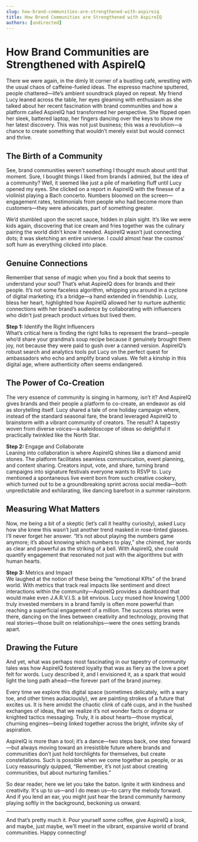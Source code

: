 ```yaml
---
slug: how-brand-communities-are-strengthened-with-aspireiq
title: How Brand Communities are Strengthened with AspireIQ
authors: [undirected]
---
```



# How Brand Communities are Strengthened with AspireIQ

There we were again, in the dimly lit corner of a bustling café, wrestling with the usual chaos of caffeine-fueled ideas. The espresso machine sputtered, people chattered—life’s ambient soundtrack played on repeat. My friend Lucy leaned across the table, her eyes gleaming with enthusiasm as she talked about her recent fascination with brand communities and how a platform called AspireIQ had transformed her perspective. She flipped open her sleek, battered laptop, her fingers dancing over the keys to show me her latest discovery. This was not just business; this was a revolution—a chance to create something that wouldn’t merely exist but would connect and thrive.

## The Birth of a Community

See, brand communities weren’t something I thought much about until that moment. Sure, I bought things I liked from brands I admired, but the idea of a community? Well, it seemed like just a pile of marketing fluff until Lucy opened my eyes. She clicked on a report in AspireIQ with the finesse of a violinist playing a Bach concerto. Numbers bloomed on the screen—engagement rates, testimonials from people who had become more than customers—they were advocates, part of something greater. 

We’d stumbled upon the secret sauce, hidden in plain sight. It’s like we were kids again, discovering that ice cream and fries together was the culinary pairing the world didn’t know it needed. AspireIQ wasn’t just connecting dots; it was sketching an entire universe. I could almost hear the cosmos’ soft hum as everything clicked into place.

## Genuine Connections

Remember that sense of magic when you find a book that seems to understand your soul? That’s what AspireIQ does for brands and their people. It’s not some faceless algorithm, whipping you around in a cyclone of digital marketing; it’s a bridge—a hand extended in friendship. Lucy, bless her heart, highlighted how AspireIQ allowed her to nurture authentic connections with her brand’s audience by collaborating with influencers who didn’t just preach product virtues but lived them.

**Step 1:** Identify the Right Influencers  
What’s critical here is finding the right folks to represent the brand—people who’d share your grandma’s soup recipe because it genuinely brought them joy, not because they were paid to gush over a canned version. AspireIQ’s robust search and analytics tools put Lucy on the perfect quest for ambassadors who echo and amplify brand values. We felt a kinship in this digital age, where authenticity often seems endangered.

## The Power of Co-Creation

The very essence of community is singing in harmony, isn’t it? And AspireIQ gives brands and their people a platform to co-create, an endeavor as old as storytelling itself. Lucy shared a tale of one holiday campaign where, instead of the standard seasonal fare, the brand leveraged AspireIQ to brainstorm with a vibrant community of creators. The result? A tapestry woven from diverse voices—a kaleidoscope of ideas so delightful it practically twinkled like the North Star.

**Step 2:** Engage and Collaborate  
Leaning into collaboration is where AspireIQ shines like a diamond amid stones. The platform facilitates seamless communication, event planning, and content sharing. Creators input, vote, and share, turning brand campaigns into signature festivals everyone wants to RSVP to. Lucy mentioned a spontaneous live event born from such creative cookery, which turned out to be a groundbreaking sprint across social media—both unpredictable and exhilarating, like dancing barefoot in a summer rainstorm.

## Measuring What Matters

Now, me being a bit of a skeptic (let’s call it healthy curiosity), asked Lucy how she knew this wasn’t just another trend masked in rose-tinted glasses. I’ll never forget her answer. “It’s not about playing the numbers game anymore; it’s about knowing which numbers to play,” she chimed, her words as clear and powerful as the striking of a bell. With AspireIQ, she could quantify engagement that resonated not just with the algorithms but with human hearts. 

**Step 3:** Metrics and Impact  
We laughed at the notion of these being the “emotional KPIs” of the brand world. With metrics that track real impacts like sentiment and direct interactions within the community—AspireIQ provides a dashboard that would make even J.A.R.V.I.S. a bit envious. Lucy mused how knowing 1,000 truly invested members in a brand family is often more powerful than reaching a superficial engagement of a million. The success stories were there, dancing on the lines between creativity and technology, proving that real stories—those built on relationships—were the ones setting brands apart.

## Drawing the Future

And yet, what was perhaps most fascinating in our tapestry of community tales was how AspireIQ fostered loyalty that was as fiery as the love a poet felt for words. Lucy described it, and I envisioned it, as a spark that would light the long path ahead—the forever part of the brand journey. 

Every time we explore this digital space (sometimes delicately, with a wary toe, and other times audaciously), we are painting strokes of a future that excites us. It is here amidst the chaotic clink of café cups, and in the hushed exchanges of ideas, that we realize it’s not wonder facts or dogma or knighted tactics messaging. Truly, it is about hearts—those mystical, churning engines—being linked together across the bright, infinite sky of aspiration.

AspireIQ is more than a tool; it’s a dance—two steps back, one step forward—but always moving toward an irresistible future where brands and communities don’t just hold torchlights for themselves, but create constellations. Such is possible when we come together as people, or as Lucy reassuringly quipped, “Remember, it’s not just about creating communities, but about nurturing families.”

So dear reader, here we let you take the baton. Ignite it with kindness and creativity. It's up to us—and I do mean us—to carry the melody forward. And if you lend an ear, you might just hear the brand community harmony playing softly in the background, beckoning us onward.

---

And that’s pretty much it. Pour yourself some coffee, give AspireIQ a look, and maybe, just maybe, we’ll meet in the vibrant, expansive world of brand communities. Happy connecting!